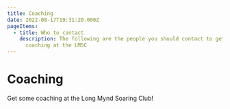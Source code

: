 ```yaml
---
title: Coaching
date: 2022-08-17T19:31:20.000Z
pageItems:
  - title: Who to contact
    description: T﻿he following are the people you should contact to get some
      coaching at the LMSC
---
```


# Coaching

Get some coaching at the Long Mynd Soaring Club!
